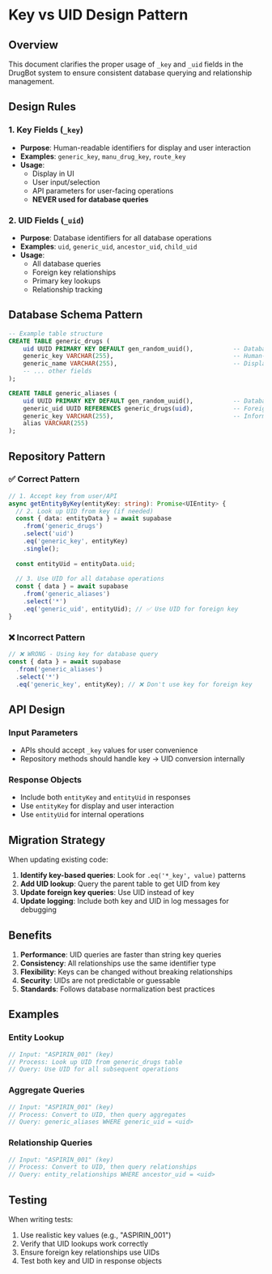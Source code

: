 # Key vs UID Design Pattern

## Overview

This document clarifies the proper usage of `_key` and `_uid` fields in the DrugBot system to ensure consistent database querying and relationship management.

## Design Rules

### 1. Key Fields (`_key`)
- **Purpose**: Human-readable identifiers for display and user interaction
- **Examples**: `generic_key`, `manu_drug_key`, `route_key`
- **Usage**: 
  - Display in UI
  - User input/selection
  - API parameters for user-facing operations
  - **NEVER used for database queries**

### 2. UID Fields (`_uid`)
- **Purpose**: Database identifiers for all database operations
- **Examples**: `uid`, `generic_uid`, `ancestor_uid`, `child_uid`
- **Usage**:
  - All database queries
  - Foreign key relationships
  - Primary key lookups
  - Relationship tracking

## Database Schema Pattern

```sql
-- Example table structure
CREATE TABLE generic_drugs (
    uid UUID PRIMARY KEY DEFAULT gen_random_uuid(),           -- Database identifier
    generic_key VARCHAR(255),                                 -- Human-readable key
    generic_name VARCHAR(255),                                -- Display name
    -- ... other fields
);

CREATE TABLE generic_aliases (
    uid UUID PRIMARY KEY DEFAULT gen_random_uuid(),           -- Database identifier
    generic_uid UUID REFERENCES generic_drugs(uid),           -- Foreign key using UID
    generic_key VARCHAR(255),                                 -- Informational only
    alias VARCHAR(255)
);
```

## Repository Pattern

### ✅ Correct Pattern
```typescript
// 1. Accept key from user/API
async getEntityByKey(entityKey: string): Promise<UIEntity> {
  // 2. Look up UID from key (if needed)
  const { data: entityData } = await supabase
    .from('generic_drugs')
    .select('uid')
    .eq('generic_key', entityKey)
    .single();
  
  const entityUid = entityData.uid;
  
  // 3. Use UID for all database operations
  const { data } = await supabase
    .from('generic_aliases')
    .select('*')
    .eq('generic_uid', entityUid); // ✅ Use UID for foreign key
}
```

### ❌ Incorrect Pattern
```typescript
// ❌ WRONG - Using key for database query
const { data } = await supabase
  .from('generic_aliases')
  .select('*')
  .eq('generic_key', entityKey); // ❌ Don't use key for foreign key
```

## API Design

### Input Parameters
- APIs should accept `_key` values for user convenience
- Repository methods should handle key → UID conversion internally

### Response Objects
- Include both `entityKey` and `entityUid` in responses
- Use `entityKey` for display and user interaction
- Use `entityUid` for internal operations

## Migration Strategy

When updating existing code:

1. **Identify key-based queries**: Look for `.eq('*_key', value)` patterns
2. **Add UID lookup**: Query the parent table to get UID from key
3. **Update foreign key queries**: Use UID instead of key
4. **Update logging**: Include both key and UID in log messages for debugging

## Benefits

1. **Performance**: UID queries are faster than string key queries
2. **Consistency**: All relationships use the same identifier type
3. **Flexibility**: Keys can be changed without breaking relationships
4. **Security**: UIDs are not predictable or guessable
5. **Standards**: Follows database normalization best practices

## Examples

### Entity Lookup
```typescript
// Input: "ASPIRIN_001" (key)
// Process: Look up UID from generic_drugs table
// Query: Use UID for all subsequent operations
```

### Aggregate Queries
```typescript
// Input: "ASPIRIN_001" (key)
// Process: Convert to UID, then query aggregates
// Query: generic_aliases WHERE generic_uid = <uid>
```

### Relationship Queries
```typescript
// Input: "ASPIRIN_001" (key)
// Process: Convert to UID, then query relationships
// Query: entity_relationships WHERE ancestor_uid = <uid>
```

## Testing

When writing tests:
1. Use realistic key values (e.g., "ASPIRIN_001")
2. Verify that UID lookups work correctly
3. Ensure foreign key relationships use UIDs
4. Test both key and UID in response objects 